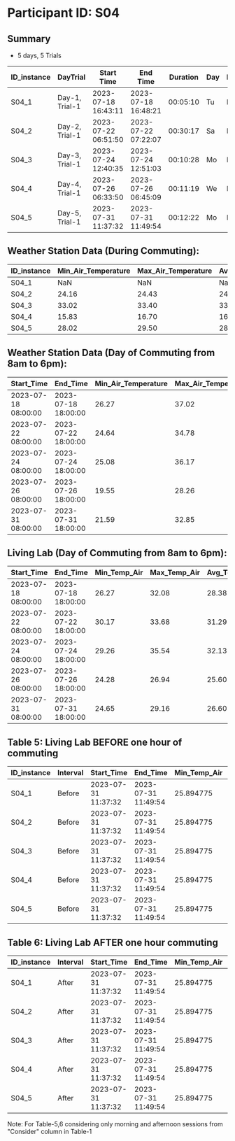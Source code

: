 # Participant ID: S04

## Summary
- 5 days, 5 Trials 


| ID_instance | DayTrial       | Start Time          | End Time            | Duration | Day | DayTime | Length* | Min_Temp(C)_N1 | Max_Temp(C)_N1 | Avg_Temp(C)_N1 | Min_RH(%)_N1 |   Max_RH(%)_N1 |   Avg_RH(%)_N1 |Lambda | Consider |
|-------------|----------------| --------------------|---------------------|----------|-----|:--------|:-------:|----------------|----------------|----------------|--------------|----------------|----------------|-------|:--------:|
| S04_1       | Day-1, Trial-1 | 2023-07-18 16:43:11 | 2023-07-18 16:48:21 | 00:05:10 | Tu  | Evening | Short   | 42.90          |  43.14         | 43.04          |  28.9        | 29.4           |  29.22         | 0.00  |  Y       |
| S04_2       | Day-2, Trial-1 | 2023-07-22 06:51:50 | 2023-07-22 07:22:07 | 00:30:17 | Sa  | Morning | Medium  | 24.92          |  25.18         | 25.03          |  53.7        | 54.7           |  54.18         | 0.18  |  --      |
| S04_3       | Day-3, Trial-1 | 2023-07-24 12:40:35 | 2023-07-24 12:51:03 | 00:10:28 | Mo  | Midday  | Short   | 39.37          |  40.45         | 39.96          |  38.0        | 39.9           |  38.99         | 0.00  |  Y       |
| S04_4       | Day-4, Trial-1 | 2023-07-26 06:33:50 | 2023-07-26 06:45:09 | 00:11:19 | We  | Morning | Short   | 18.12          |  18.18         | 18.15          |  50.7        | 51.0           |  50.72         | 0.45  |  Y       | 
| S04_5       | Day-5, Trial-1 | 2023-07-31 11:37:32 | 2023-07-31 11:49:54 | 00:12:22 | Mo  | Midday  | Short   | 18.18          |  18.18         | 18.18          |  50.7        | 50.7           |  50.70         | 0.57  |  Y       |



## Weather Station Data (During Commuting):

| ID_instance | Min_Air_Temperature | Max_Air_Temperature | Avg_Air_Temperature | Min_Relative_Humidity | Max_Relative_Humidity | Avg_Relative_Humidity | Avg_Solar_Radiation |
|-------------|---------------------|---------------------|---------------------|-----------------------|-----------------------|-----------------------|---------------------|
| S04_1       | NaN                 | NaN                 | NaN                 | NaN                   | NaN                   | NaN                   | NaN                 |
| S04_2       | 24.16               | 24.43               | 24.296667           | 94.38                 | 96.07                 | 95.226667             | 82.673333           |
| S04_3       | 33.02               | 33.40               | 33.240000           | 32.16                 | 33.50                 | 32.780000             | 931.530000          |
| S04_4       | 15.83               | 16.70               | 16.220000           | 67.38                 | 71.74                 | 69.900000             | 49.460000           |
| S04_5       | 28.02               | 29.50               | 28.730000           | 34.02                 | 36.60                 | 35.570000             | 662.990000          |


## Weather Station Data (Day of Commuting from 8am to 6pm):

|  Start_Time         | End_Time           | Min_Air_Temperature | Max_Air_Temperature | Avg_Air_Temperature | Min_Relative_Humidity | Max_Relative_Humidity | Avg_Relative_Humidity | Avg_Solar_Radiation |
|---------------------|--------------------|---------------------|---------------------|---------------------|-----------------------|-----------------------|-----------------------|---------------------|
| 2023-07-18 08:00:00 | 2023-07-18 18:00:00| 26.27               | 37.02               | 33.207377           | 23.80                 | 60.80                 | 34.469016             | 770.390000          |
| 2023-07-22 08:00:00 | 2023-07-22 18:00:00| 24.64               | 34.78               | 31.060164           | 24.22                 | 93.24                 | 42.282623             | 731.931311          |
| 2023-07-24 08:00:00 | 2023-07-24 18:00:00| 25.08               | 36.17               | 32.127541           | 24.29                 | 73.00                 | 40.581148             | 652.817213          |
| 2023-07-26 08:00:00 | 2023-07-26 18:00:00| 19.55               | 28.26               | 24.287049           | 31.59                 | 59.77                 | 44.858197             | 594.116885          |
| 2023-07-31 08:00:00 | 2023-07-31 18:00:00| 21.59               | 32.85               | 28.886557           | 25.55                 | 59.83                 | 36.206393             | 710.517049          |



## Living Lab (Day of Commuting from 8am to 6pm):

| Start_Time           | End_Time           | Min_Temp_Air | Max_Temp_Air | Avg_Temp_Air | Min_Temp_Globe | Max_Temp_Globe | Avg_Temp_Globe | Min_Relative_Humidity | Max_Relative_Humidity | Mean_Relative_Humidity | Illu_min   | Illu_max   | Illu_avg   | Ele1_sum  | Ele2_sum  | Window_open_% | Door_open_% |
|----------------------|--------------------|--------------|--------------|--------------|----------------|----------------|----------------|-----------------------|-----------------------|------------------------|------------|------------|------------|-----------|-----------|---------------|-------------|
| 2023-07-18 08:00:00 | 2023-07-18 18:00:00 | 26.27        | 32.08        | 28.38        | 950.00         | 950.00         | 950.00         | 44.19                 | 55.35                 | 48.40                  | 59.294     | 355.97     | 179.02     | 5.48      | 35.20     | 38.33         | 34.16       |
| 2023-07-22 08:00:00 | 2023-07-22 18:00:00 | 30.17        | 33.68        | 31.29        | 950.00         | 950.00         | 950.00         | 34.94                 | 58.19                 | 43.33                  | 63.085     | 398.01     | 171.24     | 5.24      | 5.52      | 100.00        | 0.00        |
| 2023-07-24 08:00:00 | 2023-07-24 18:00:00 | 29.26        | 35.54        | 32.13        | 950.00         | 950.00         | 950.00         | 29.15                 | 53.20                 | 43.49                  | 24.024     | 687.66     | 238.22     | 5.39      | 42.89     | 74.16         | 70.00       |
| 2023-07-26 08:00:00 | 2023-07-26 18:00:00 | 24.28        | 26.94        | 25.60        | 950.00         | 950.00         | 950.00         | 37.45                 | 48.01                 | 43.34                  | 112.60     | 660.01     | 297.98     | 5.77      | 34.77     | 100.00        | 30.00       |
| 2023-07-31 08:00:00 | 2023-07-31 18:00:00 | 24.65        | 29.16        | 26.60        | 950.00         | 950.00         | 950.00         | 37.64                 | 51.07                 | 44.88                  | 63.443     | 355.19     | 168.80     | 5.40      | 53.27     | 94.166        | 85.83       |


## Table 5: Living Lab BEFORE one hour of commuting

| ID_instance | Interval | Start_Time          | End_Time            | Min_Temp_Air | Max_Temp_Air | Avg_Temp_Air | Min_Temp_Globe | Max_Temp_Globe | Avg_Temp_Globe | Min_Relative_Humidity | Max_Relative_Humidity | Mean_Relative_Humidity | Illu_min | Illu_max | Illu_avg | Ele1_sum | Ele2_sum | Window_open_% | Door_open_% |
|-------------|----------|---------------------|---------------------|--------------|--------------|--------------|----------------|----------------|----------------|------------------------|------------------------|------------------------|----------|----------|----------|----------|----------|---------------|-------------|
| S04_1       | Before   | 2023-07-31 11:37:32 | 2023-07-31 11:49:54 | 25.894775    | 25.939941    | 25.919922    | 950.003174     | 950.003174     | 950.003174     | 47.396172              | 48.402824              | 47.802133              | 67.568779 | 98.758316 | 84.04363 | 0.216769 | 1.920084 | 100.0         | 100.0       |
| S04_2       | Before   | 2023-07-31 11:37:32 | 2023-07-31 11:49:54 | 25.894775    | 25.939941    | 25.919922    | 950.003174     | 950.003174     | 950.003174     | 47.396172              | 48.402824              | 47.802133              | 67.568779 | 98.758316 | 84.04363 | 0.216769 | 1.920084 | 100.0         | 100.0       |
| S04_3       | Before   | 2023-07-31 11:37:32 | 2023-07-31 11:49:54 | 25.894775    | 25.939941    | 25.919922    | 950.003174     | 950.003174     | 950.003174     | 47.396172              | 48.402824              | 47.802133              | 67.568779 | 98.758316 | 84.04363 | 0.216769 | 1.920084 | 100.0         | 100.0       |
| S04_4       | Before   | 2023-07-31 11:37:32 | 2023-07-31 11:49:54 | 25.894775    | 25.939941    | 25.919922    | 950.003174     | 950.003174     | 950.003174     | 47.396172              | 48.402824              | 47.802133              | 67.568779 | 98.758316 | 84.04363 | 0.216769 | 1.920084 | 100.0         | 100.0       |
| S04_5       | Before   | 2023-07-31 11:37:32 | 2023-07-31 11:49:54 | 25.894775    | 25.939941    | 25.919922    | 950.003174     | 950.003174     | 950.003174     | 47.396172              | 48.402824              | 47.802133              | 67.568779 | 98.758316 | 84.04363 | 0.216769 | 1.920084 | 100.0         | 100.0       |


## Table 6: Living Lab AFTER one hour commuting

| ID_instance | Interval | Start_Time          | End_Time            | Min_Temp_Air | Max_Temp_Air | Avg_Temp_Air | Min_Temp_Globe | Max_Temp_Globe | Avg_Temp_Globe | Min_Relative_Humidity | Max_Relative_Humidity | Mean_Relative_Humidity | Illu_min | Illu_max | Illu_avg | Ele1_sum | Ele2_sum | Window_open_% | Door_open_% |
|-------------|----------|---------------------|---------------------|--------------|--------------|--------------|----------------|----------------|----------------|------------------------|------------------------|------------------------|----------|----------|----------|----------|----------|---------------|-------------|
| S04_1       | After    | 2023-07-31 11:37:32 | 2023-07-31 11:49:54 | 25.894775    | 25.939941    | 25.919922    | 950.003174     | 950.003174     | 950.003174     | 47.396172              | 48.402824              | 47.802133              | 67.568779 | 98.758316 | 84.04363 | 0.216769 | 1.920084 | 100.0         | 100.0       |
| S04_2       | After    | 2023-07-31 11:37:32 | 2023-07-31 11:49:54 | 25.894775    | 25.939941    | 25.919922    | 950.003174     | 950.003174     | 950.003174     | 47.396172              | 48.402824              | 47.802133              | 67.568779 | 98.758316 | 84.04363 | 0.216769 | 1.920084 | 100.0         | 100.0       |
| S04_3       | After    | 2023-07-31 11:37:32 | 2023-07-31 11:49:54 | 25.894775    | 25.939941    | 25.919922    | 950.003174     | 950.003174     | 950.003174     | 47.396172              | 48.402824              | 47.802133              | 67.568779 | 98.758316 | 84.04363 | 0.216769 | 1.920084 | 100.0         | 100.0       |
| S04_4       | After    | 2023-07-31 11:37:32 | 2023-07-31 11:49:54 | 25.894775    | 25.939941    | 25.919922    | 950.003174     | 950.003174     | 950.003174     | 47.396172              | 48.402824              | 47.802133              | 67.568779 | 98.758316 | 84.04363 | 0.216769 | 1.920084 | 100.0         | 100.0       |
| S04_5       | After    | 2023-07-31 11:37:32 | 2023-07-31 11:49:54 | 25.894775    | 25.939941    | 25.919922    | 950.003174     | 950.003174     | 950.003174     | 47.396172              | 48.402824              | 47.802133              | 67.568779 | 98.758316 | 84.04363 | 0.216769 | 1.920084 | 100.0         | 100.0       |


Note: For Table-5,6 considering only morning and afternoon sessions from "Consider" column in Table-1

